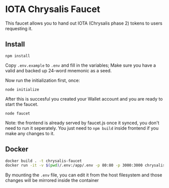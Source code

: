 # IOTA Chrysalis Faucet

This faucet allows you to hand out IOTA (Chrysalis phase 2) tokens to users requesting it.

## Install

`npm install`

Copy `.env.example` to `.env` and fill in the variables; Make sure you have a valid and backed up 24-word mnemonic as a seed.

Now run the initialization first, once:

`node initialize`

After this is succesful you created your Wallet account and you are ready to start the faucet.

`node faucet`

Note: the frontend is already served by faucet.js once it synced, you don't need to run it seperately.
You just need to `npm build` inside frontend if you make any changes to it.

## Docker
```bash
docker build . -t chrysalis-faucet
docker run -it -v $(pwd)/.env:/app/.env -p 80:80 -p 3000:3000 chrysalis-faucet
```

By mounting the `.env` file, you can edit it from the host filesystem and those changes will be mirrored inside the container
